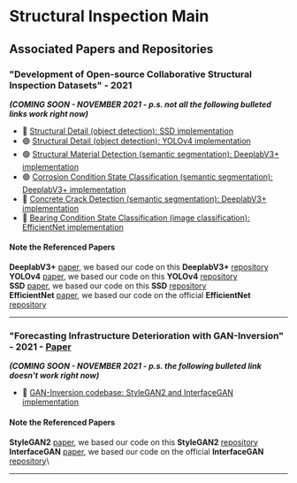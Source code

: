 # Structural Inspection Main

## Associated Papers and Repositories

###  "Development of Open-source Collaborative Structural Inspection Datasets" - 2021
***(COMING SOON - NOVEMBER 2021 - p.s. not all the following bulleted links work right now)***
- :red_circle: [Structural Detail (object detection): SSD implementation](access/not_ready.png)
- :green_circle: [Structural Detail (object detection): YOLOv4 implementation](https://github.com/beric7/YOLOv4_infrastructure)
- :green_circle: [Structural Material Detection (semantic segmentation): DeeplabV3+ implementation](https://github.com/beric7/material_segmentation)
- :green_circle: [Corrosion Condition State Classification (semantic segmentation): DeeplabV3+ implementation](https://github.com/beric7/corrosion_cs_classification)
- :red_circle: [Concrete Crack Detection (semantic segmentation): DeeplabV3+ implementation](access/not_ready.png)
- :red_circle: [Bearing Condition State Classification (image classification): EfficientNet implementation](access/not_ready.png)

#### Note the Referenced Papers
**DeeplabV3+** [paper](https://arxiv.org/abs/1802.02611), we based our code on this **DeeplabV3+** [repository](https://github.com/VainF/DeepLabV3Plus-Pytorch)\
**YOLOv4** [paper](https://arxiv.org/abs/2004.10934), we based our code on this **YOLOv4** [repository](https://github.com/AlexeyAB/darknet)\
**SSD** [paper](https://arxiv.org/abs/1512.02325), we based our code on this **SSD** [repository](https://github.com/MicrocontrollersAndMore/TensorFlow_Tut_3_Object_Detection_Walk-through)\
**EfficientNet** [paper](https://arxiv.org/abs/1905.11946), we based our code on the official **EfficientNet** [repository](https://github.com/lukemelas/EfficientNet-PyTorch)

---

### "Forecasting Infrastructure Deterioration with GAN-Inversion" - 2021 - [Paper](https://doi.org/10.1117/12.2595111)
***(COMING SOON - NOVEMBER 2021 - p.s. the following bulleted link doesn't work right now)***
- :red_circle: [GAN-Inversion codebase: StyleGAN2 and InterfaceGAN implementation](access/not_ready.png)

#### Note the Referenced Papers
**StyleGAN2** [paper](http://arxiv.org/abs/1912.04958), we based our code on this **StyleGAN2** [repository](https://github.com/NVlabs/stylegan2-ada-pytorch)\
**InterfaceGAN** [paper](https://arxiv.org/abs/2005.09635), we based our code on the official **InterfaceGAN** [repository](https://github.com/genforce/interfacegan)\

---
<!---
### YoloV4

Structural Inspection YoloV4 [Github](https://github.com/beric7/YOLOv4_infrastructure)

[Original Github](https://github.com/AlexeyAB/darknet)

[Paper](https://arxiv.org/abs/2004.10934)

**YoloV4 is a real-time state-of-the-arc object detector** 

- Modern Neural Networks operated in real-time require significant power from multiple GPU's, while ***YoloV4 uses a Convolutional Neural Network (CNN) that
can reduce the consumption to one singular GPU***. 

- YoloV4 has comparable results to competing state-of-the-art real-time object detection models and compiles in half the time.

### Darknet Yolov4 Implementation
The Original Yolov4 Github implementation uses the Microsoft Common Objects in Context dataset (MS COCO). This dataset contains 328,000 images with
annotations for object/keypoint detection and segmentation. Darknet Yolov4 produced ***faster and more accurate results than competitors*** during 
evaluation with this dataset. 

### Structural Yolov4 Implementation

This implementation trains a custom model to detect crucial ***structural components*** found on the underside of bridges during the inspection process. This meant
we had to create annotations and for all the images and convert them to yolov4 format. 

The trained model achieved a **Mean Average Precision (mAP)** 
score of **84.52%**. Below are some detection results from our trained model:

<p align="center">
    <img src="https://user-images.githubusercontent.com/54971419/124635837-e45fc480-de55-11eb-97ea-d66ea55fcf8b.png" />
    <img src="https://user-images.githubusercontent.com/54971419/124629491-7e703e80-de4f-11eb-9b9a-08bc2cb14d09.png" />
</p>

<p align="center">
    <img src="https://user-images.githubusercontent.com/54971419/124635758-cb571380-de55-11eb-8d3d-419603c25c81.png" />
    <img src="https://user-images.githubusercontent.com/54971419/124635122-145a9800-de55-11eb-844f-230ba745c5aa.png" />
</p>

<p align="center">
    <img src="https://user-images.githubusercontent.com/54971419/125976914-07381084-6c3b-4ba1-b7e8-ce53e3bd436f.png" />
    <img src="https://user-images.githubusercontent.com/54971419/125977251-140ac061-57fa-4f58-8230-dd287f179fe5.png" />
</p>

<p align="center">
    <img src="https://user-images.githubusercontent.com/54971419/125977387-fac0a79d-369f-4c27-a577-56bb82e6937d.png" />
    <img src="https://user-images.githubusercontent.com/54971419/125977460-54fe4954-bd71-40b9-896e-b9af1e2daf7b.png" />
</p>
--->
